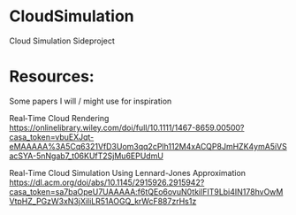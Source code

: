 # CloudSimulation
Cloud Simulation Sideproject

# Resources:
Some papers I will / might use for inspiration

Real‐Time Cloud Rendering
https://onlinelibrary.wiley.com/doi/full/10.1111/1467-8659.00500?casa_token=vbuEXJqt-eMAAAAA%3A5Cq6321VfD3Uom3qq2cPlh112M4xACQP8JmHZK4ymA5iVSacSYA-5nNgab7_t06KUfT2SjMu6EPUdmU

Real-Time Cloud Simulation Using Lennard-Jones Approximation
https://dl.acm.org/doi/abs/10.1145/2915926.2915942?casa_token=sa7baOpeU7UAAAAA:f6tQEo6ovuN0tkilFIT9Lbi4IN178hvOwMVtpHZ_PGzW3xN3jXiliLR51AOGQ_krWcF887zrHs1z 

